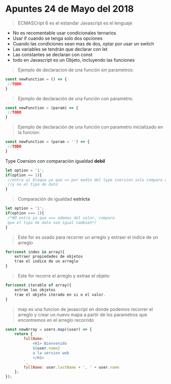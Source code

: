 # Apuntes 24 de Mayo del 2018

> ECMASCript 6 es el estandar
> Javascript es el lenguaje

* No es recomentable usar condicionales ternarios
* Usar if cuando se tenga solo dos opciones
* Cuando las condiciones sean mas de dos, optar por usar un switch
* Las variables se tendrán que declarar con let
* Las constantes se declaran con const
* todo en Javascript es un Objeto, incluyendo las funciones

> Ejemplo de declaracion de una función sin parametros:
```js
const newFunction = () => {
 //TODO
}
```
> Ejemplo de declaración de una función con parametro:
```js
const newFunction = (param) => {
 //TODO
}
```

> Ejemplo de declaración de una función con parametro inicializado en la funcion:
```js
const newFunction = (param = '') => {
 //TODO
}
```

Type Coersion con comparación igualdad **debil**
```js
let option = '1';
if(option == 1){
 //entra al bloque ya que == por medio del type coersion solo compara el valor 
 //y no el tipo de dato
} 
```
> Comparación de igualdad **estricta**
```js
let option = '1';
if(option === 1){
 /*NO entra ya que === ademas del valor, compara
 que el tipo de dato sea igual tambien*/
}
``` 

> Este for es usado para recorrer un arreglo y extraer el indice de un arreglo
```js
for(const index in array){
    extraer propiedades de objetos
    trae el indice de un arreglo
}
```
> Este for recorre el arreglo y extrae el objeto
```js
for(const iterable of array){
    extrae los objetos 
    trae el objeto iterado en si o el valor.
}
```
> map es una funcion de javascript en donde podemos recorrer el arreglo
> y crear un nuevo mapa a partir de los parametros que encontremos en el 
> arreglo recorrido
```js
const newArray = users.map((user) => {
    return {
        fullName: `
            <H1> Bienvenido
            ${user.name}
            a la version web
            </H1>
        `,
        fullName: user.lastName + ', ' + user.name
    };
});
```